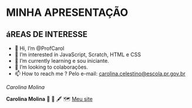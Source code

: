 # MINHA APRESENTAÇÃO 
## áREAS DE INTERESSE

- 👋 Hi, I’m @ProfCarol
- 👀 I’m interested in JavaScript, Scratch,  HTML e CSS
- 🌱 I’m currently learning e sou iniciante.
- 💞️ I’m looking to colaborações.
- 📫 How to reach me ? Pelo e-mail: carolina.celestino@escola.pr.gov.br

*Carolina Molina*

**Carolina Molina**
🎼
📖
🖋️
🗺️
[Meu site](https://sites.google.com/escola.pr.gov.br/formadores-nrepgua)


<!---
ProfCarol/ProfCarol is a ✨ special ✨ repository because its `README.md` (this file) appears on your GitHub profile.
You can click the Preview link to take a look at your changes.
--->

